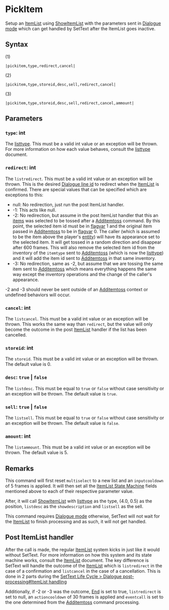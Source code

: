 # PickItem

Setup an [ItemList](../../../ItemList/ItemList.md) using [ShowItemList](../../../ItemList/ShowItemList.md) with the parameters sent in [Dialogue mode](../../Dialogue%20mode.md) which can get handled by SetText after the ItemList goes inactive.

## Syntax

(1)

````
|pickitem,type,redirect,cancel|
````

(2)

````
|pickitem,type,storeid,desc,sell,redirect,cancel|
````

(3)

````
|pickitem,type,storeid,desc,sell,redirect,cancel,ammount|
````

## Parameters

### `type`: int

The [listtype](../../../ItemList/listtype.md). This must be a valid int value or an exception will be thrown. For more information on how each value behaves, consult the [listtype](../../../ItemList/listtype.md) document.

### `redirect`: int

The `listredirect`. This must be a valid int value or an exception will be thrown. This is the desired [Dialogue line id](../Dialogue%20line%20id.md) to redirect when the [ItemList](../../../ItemList/ItemList.md) is confirmed. There are special values that can be specified which are exceptions to this:

* null: No redirection, just run the post ItemList handler.
* -1: This acts like null.
* -2: No redirection, but assume in the post ItemList handler that this an [items](../../../Enums%20and%20IDs/Items.md) was selected to be tossed after a [Additemtoss](Additemtoss.md) command. By this point, the selected item id must be in [flagvar](../../../Flags%20arrays/flagvar.md) 1 and the original item passed in [Additemtoss](Additemtoss.md) to be in [flagvar](../../../Flags%20arrays/flagvar.md) 0. The caller (which is assumed to be the item above the player's [entity](../../../Data%20format/Entity.md)) will have its appearance set to the selected item. It will get tossed in a random direction and disappear after 600 frames. This will also remove the selected item id from the inventory of the `itemtype` sent to [Additemtoss](Additemtoss.md) (which is now the [listtype](../../../ItemList/listtype.md)) and it will add the item id sent to [Additemtoss](Additemtoss.md) in that same inventory.
* -3: No redirection, same as -2, but assume that we are tossing the same item sent to [Additemtoss](Additemtoss.md) which means everything happens the same way except the inventory operations and the change of the caller's appearance.

-2 and -3 should never be sent outside of an [Additemtoss](Additemtoss.md) context or undefined behaviors will occur.

### `cancel`: int

The `listcancel`. This must be a valid int value or an exception will be thrown. This works the same way than `redirect`, but the value will only become the outcome in the post [ItemList](../../../ItemList/ItemList.md) handler if the list has been cancelled.

### `storeid`: int

The `storeid`. This must be a valid int value or an exception will be thrown. The default value is 0.

### `desc`: `true` | `false`

The `listdesc`. This must be equal to `true` or `false` without case sensitivity or an exception will be thrown. The default value is `true`.

### `sell`: `true` | `false`

The `listsell`. This must be equal to `true` or `false` without case sensitivity or an exception will be thrown. The default value is `false`.

### `amount`: int

The `listammount`. This must be a valid int value or an exception will be thrown. The default value is 5.

## Remarks

This command will first reset `multiselect` to a new list and an `inputcooldown` of 5 frames is applied. It will then set all the [ItemList State Machine](../../../ItemList/ItemList%20State%20Machine.md) fields mentioned above to each of their respective parameter value.

After, it will call [ShowItemList](../../../ItemList/ShowItemList.md) with [listtype](../../../ItemList/listtype.md) as the type, (4.0, 0.5) as the position, `listdesc` as the `showdescription` and `listsell` as the sell.

This command requires [Dialogue mode](../../Dialogue%20mode.md) otherwise, SetText will not wait for the [ItemList](../../../ItemList/ItemList.md) to finish processing and as such, it will not get handled.

## Post ItemList handler

After the call is made, the regular [ItemList](../../../ItemList/ItemList.md) system kicks in just like it would without SetText. For more information on how this system and its state machine works, consult the [ItemList](../../../ItemList/ItemList.md) document. The key difference is SetText will handle the outcome of the [ItemList](../../../ItemList/ItemList.md) which is `listredirect` in the case of a confirmation and `listcancel` in the case of a cancellation. This is done in 2 parts during the [SetText Life Cycle > Dialogue post-processing#ItemList handling](../../SetText%20Life%20Cycle.md#dialogue-post-processing-itemlist-handling)

Additionally, if -2 or -3 was the outcome, [End](End.md) is set to true, `listredirect` is set to null, an `actioncooldown` of 30 frames is applied and `eventcall` is set to the one determined from the [Additemtoss](Additemtoss.md) command processing.
